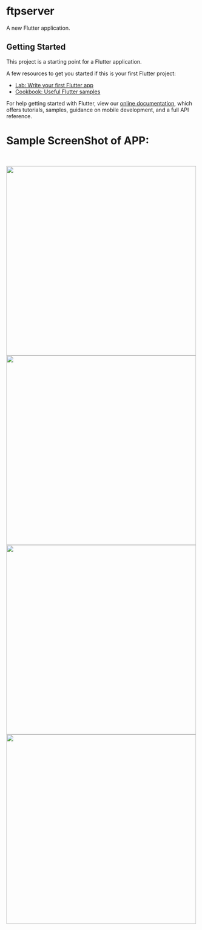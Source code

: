 # ftpserver

A new Flutter application.

## Getting Started

This project is a starting point for a Flutter application.

A few resources to get you started if this is your first Flutter project:

- [Lab: Write your first Flutter app](https://flutter.dev/docs/get-started/codelab)
- [Cookbook: Useful Flutter samples](https://flutter.dev/docs/cookbook)

For help getting started with Flutter, view our
[online documentation](https://flutter.dev/docs), which offers tutorials,
samples, guidance on mobile development, and a full API reference.

# Sample ScreenShot of APP:
<br>

<img src="https://user-images.githubusercontent.com/69248796/106498587-85340780-64e5-11eb-82e9-4026445556d4.jpg" height="500px"/>      <img src="https://user-images.githubusercontent.com/69248796/106498590-85cc9e00-64e5-11eb-92df-a8d1e9188f8b.jpg" height="500px"/>
<br>
<img src="https://user-images.githubusercontent.com/69248796/106498578-82d1ad80-64e5-11eb-9fce-86f91f012119.jpg" height="500px">
<img src="https://user-images.githubusercontent.com/69248796/106498584-8402da80-64e5-11eb-8642-15ccf0822a91.jpg" height="500px">
